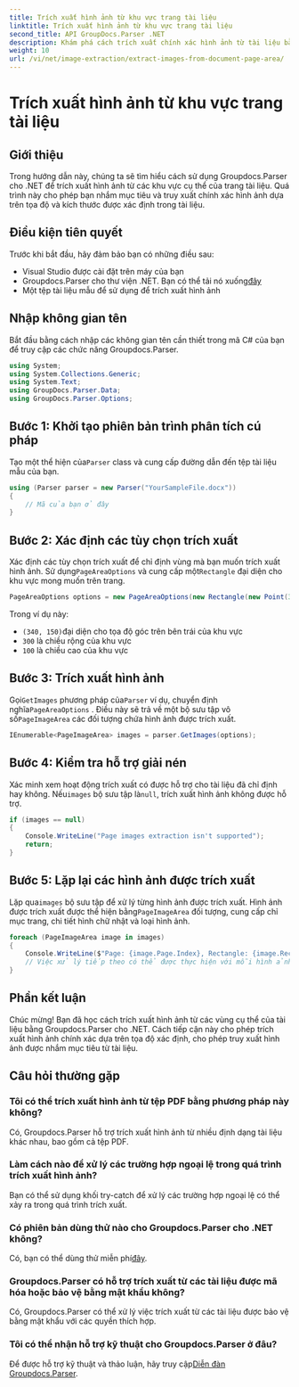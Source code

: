 ```yaml
---
title: Trích xuất hình ảnh từ khu vực trang tài liệu
linktitle: Trích xuất hình ảnh từ khu vực trang tài liệu
second_title: API GroupDocs.Parser .NET
description: Khám phá cách trích xuất chính xác hình ảnh từ tài liệu bằng Groupdocs.Parser cho .NET. Tìm hiểu cách nhắm mục tiêu vào các khu vực cụ thể để trích xuất hình ảnh chính xác.
weight: 10
url: /vi/net/image-extraction/extract-images-from-document-page-area/
---
```


# Trích xuất hình ảnh từ khu vực trang tài liệu

## Giới thiệu
Trong hướng dẫn này, chúng ta sẽ tìm hiểu cách sử dụng Groupdocs.Parser cho .NET để trích xuất hình ảnh từ các khu vực cụ thể của trang tài liệu. Quá trình này cho phép bạn nhắm mục tiêu và truy xuất chính xác hình ảnh dựa trên tọa độ và kích thước được xác định trong tài liệu.
## Điều kiện tiên quyết
Trước khi bắt đầu, hãy đảm bảo bạn có những điều sau:
- Visual Studio được cài đặt trên máy của bạn
-  Groupdocs.Parser cho thư viện .NET. Bạn có thể tải nó xuống[đây](https://releases.groupdocs.com/parser/net/)
- Một tệp tài liệu mẫu để sử dụng để trích xuất hình ảnh
## Nhập không gian tên
Bắt đầu bằng cách nhập các không gian tên cần thiết trong mã C# của bạn để truy cập các chức năng Groupdocs.Parser.
```csharp
using System;
using System.Collections.Generic;
using System.Text;
using GroupDocs.Parser.Data;
using GroupDocs.Parser.Options;
```
## Bước 1: Khởi tạo phiên bản trình phân tích cú pháp
 Tạo một thể hiện của`Parser` class và cung cấp đường dẫn đến tệp tài liệu mẫu của bạn.
```csharp
using (Parser parser = new Parser("YourSampleFile.docx"))
{
    // Mã của bạn ở đây
}
```
## Bước 2: Xác định các tùy chọn trích xuất
 Xác định các tùy chọn trích xuất để chỉ định vùng mà bạn muốn trích xuất hình ảnh. Sử dụng`PageAreaOptions` và cung cấp một`Rectangle` đại diện cho khu vực mong muốn trên trang.
```csharp
PageAreaOptions options = new PageAreaOptions(new Rectangle(new Point(340, 150), new Size(300, 100)));
```
Trong ví dụ này:
- `(340, 150)`đại diện cho tọa độ góc trên bên trái của khu vực
- `300` là chiều rộng của khu vực
- `100` là chiều cao của khu vực
## Bước 3: Trích xuất hình ảnh
 Gọi`GetImages` phương pháp của`Parser` ví dụ, chuyển định nghĩa`PageAreaOptions` . Điều này sẽ trả về một bộ sưu tập vô số`PageImageArea` các đối tượng chứa hình ảnh được trích xuất.
```csharp
IEnumerable<PageImageArea> images = parser.GetImages(options);
```
## Bước 4: Kiểm tra hỗ trợ giải nén
 Xác minh xem hoạt động trích xuất có được hỗ trợ cho tài liệu đã chỉ định hay không. Nếu`images` bộ sưu tập là`null`, trích xuất hình ảnh không được hỗ trợ.
```csharp
if (images == null)
{
    Console.WriteLine("Page images extraction isn't supported");
    return;
}
```
## Bước 5: Lặp lại các hình ảnh được trích xuất
 Lặp qua`images` bộ sưu tập để xử lý từng hình ảnh được trích xuất. Hình ảnh được trích xuất được thể hiện bằng`PageImageArea` đối tượng, cung cấp chỉ mục trang, chi tiết hình chữ nhật và loại hình ảnh.
```csharp
foreach (PageImageArea image in images)
{
    Console.WriteLine($"Page: {image.Page.Index}, Rectangle: {image.Rectangle}, Type: {image.FileType}");
    // Việc xử lý tiếp theo có thể được thực hiện với mỗi hình ảnh
}
```
## Phần kết luận
Chúc mừng! Bạn đã học cách trích xuất hình ảnh từ các vùng cụ thể của tài liệu bằng Groupdocs.Parser cho .NET. Cách tiếp cận này cho phép trích xuất hình ảnh chính xác dựa trên tọa độ xác định, cho phép truy xuất hình ảnh được nhắm mục tiêu từ tài liệu.

## Câu hỏi thường gặp
### Tôi có thể trích xuất hình ảnh từ tệp PDF bằng phương pháp này không?
Có, Groupdocs.Parser hỗ trợ trích xuất hình ảnh từ nhiều định dạng tài liệu khác nhau, bao gồm cả tệp PDF.
### Làm cách nào để xử lý các trường hợp ngoại lệ trong quá trình trích xuất hình ảnh?
Bạn có thể sử dụng khối try-catch để xử lý các trường hợp ngoại lệ có thể xảy ra trong quá trình trích xuất.
### Có phiên bản dùng thử nào cho Groupdocs.Parser cho .NET không?
 Có, bạn có thể dùng thử miễn phí[đây](https://releases.groupdocs.com/).
### Groupdocs.Parser có hỗ trợ trích xuất từ các tài liệu được mã hóa hoặc bảo vệ bằng mật khẩu không?
Có, Groupdocs.Parser có thể xử lý việc trích xuất từ các tài liệu được bảo vệ bằng mật khẩu với các quyền thích hợp.
### Tôi có thể nhận hỗ trợ kỹ thuật cho Groupdocs.Parser ở đâu?
 Để được hỗ trợ kỹ thuật và thảo luận, hãy truy cập[Diễn đàn Groupdocs.Parser](https://forum.groupdocs.com/c/parser/17).